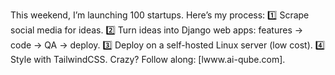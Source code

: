 This weekend, I’m launching 100 startups. Here’s my process:
1️⃣ Scrape social media for ideas.
2️⃣ Turn ideas into Django web apps: features → code → QA → deploy.
3️⃣ Deploy on a self-hosted Linux server (low cost).
4️⃣ Style with TailwindCSS.
Crazy? Follow along: [lwww.ai-qube.com].